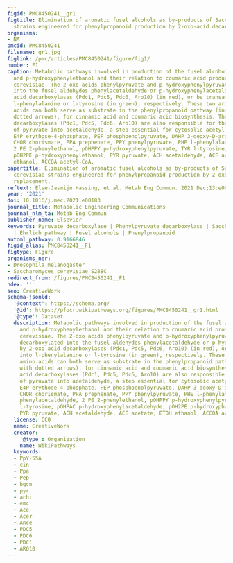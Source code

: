 ```yaml
---
figid: PMC8450241__gr1
figtitle: Elimination of aromatic fusel alcohols as by-products of Saccharomyces cerevisiae
  strains engineered for phenylpropanoid production by 2-oxo-acid decarboxylase replacement
organisms:
- NA
pmcid: PMC8450241
filename: gr1.jpg
figlink: /pmc/articles/PMC8450241/figure/fig1/
number: F1
caption: Metabolic pathways involved in production of the fusel alcohols 2-phenylethanol
  and p-hydroxyphenylethanol and their relation to coumaric acid production in S.
  cerevisiae. The 2-oxo acids phenylpyruvate and p-hydroxyphenylpyruvate can be decarboxylated
  into the fusel aldehydes phenylacetaldehyde or p-hydroxyphenylacetaldehyde, by 2-oxo
  acid decarboxylases (Pdc1, Pdc5, Pdc6, Aro10) (in red), or be transaminated into
  l-phenylalanine or l-tyrosine (in green), respectively. These two aromatic amino
  acids can both serve as substrate in the phenylpropanoid pathway (indicated with
  dotted arrows), for cinnamic acid and coumaric acid biosynthesis. The 2-oxo acid
  decarboxylases (Pdc1, Pdc5, Pdc6, Aro10) are also responsible for the decarboxylation
  of pyruvate into acetaldehyde, a step essential for cytosolic acetyl-CoA biosynthesis.
  E4P erythose-4-phosphate, PEP phosphoenolpyruvate, DAHP 3-deoxy-D-arabino-heptulosonate-7-phosphate,
  CHOR chorismate, PPA prephenate, PPY phenylpyruvate, PHE l-phenylalanine, PAC phenylacetaldehyde,
  2 PE 2-phenylethanol, pOHPPY p-hydroxyphenylpyruvate, TYR l-tyrosine, pOHPAC p-hydroxyphenylacetaldehyde,
  pOH2PE p-hydroxyphenylethanol, PYR pyruvate, ACH acetaldehyde, ACE acetate, ETOH
  ethanol, ACCOA acetyl-CoA.
papertitle: Elimination of aromatic fusel alcohols as by-products of Saccharomyces
  cerevisiae strains engineered for phenylpropanoid production by 2-oxo-acid decarboxylase
  replacement.
reftext: Else-Jasmijn Hassing, et al. Metab Eng Commun. 2021 Dec;13:e00183.
year: '2021'
doi: 10.1016/j.mec.2021.e00183
journal_title: Metabolic Engineering Communications
journal_nlm_ta: Metab Eng Commun
publisher_name: Elsevier
keywords: Pyruvate decarboxylase | Phenylpyruvate decarboxylase | Saccharomyces cerevisiae
  | Ehrlich pathway | Fusel alcohols | Phenylpropanoid
automl_pathway: 0.9166846
figid_alias: PMC8450241__F1
figtype: Figure
organisms_ner:
- Drosophila melanogaster
- Saccharomyces cerevisiae S288C
redirect_from: /figures/PMC8450241__F1
ndex: ''
seo: CreativeWork
schema-jsonld:
  '@context': https://schema.org/
  '@id': https://pfocr.wikipathways.org/figures/PMC8450241__gr1.html
  '@type': Dataset
  description: Metabolic pathways involved in production of the fusel alcohols 2-phenylethanol
    and p-hydroxyphenylethanol and their relation to coumaric acid production in S.
    cerevisiae. The 2-oxo acids phenylpyruvate and p-hydroxyphenylpyruvate can be
    decarboxylated into the fusel aldehydes phenylacetaldehyde or p-hydroxyphenylacetaldehyde,
    by 2-oxo acid decarboxylases (Pdc1, Pdc5, Pdc6, Aro10) (in red), or be transaminated
    into l-phenylalanine or l-tyrosine (in green), respectively. These two aromatic
    amino acids can both serve as substrate in the phenylpropanoid pathway (indicated
    with dotted arrows), for cinnamic acid and coumaric acid biosynthesis. The 2-oxo
    acid decarboxylases (Pdc1, Pdc5, Pdc6, Aro10) are also responsible for the decarboxylation
    of pyruvate into acetaldehyde, a step essential for cytosolic acetyl-CoA biosynthesis.
    E4P erythose-4-phosphate, PEP phosphoenolpyruvate, DAHP 3-deoxy-D-arabino-heptulosonate-7-phosphate,
    CHOR chorismate, PPA prephenate, PPY phenylpyruvate, PHE l-phenylalanine, PAC
    phenylacetaldehyde, 2 PE 2-phenylethanol, pOHPPY p-hydroxyphenylpyruvate, TYR
    l-tyrosine, pOHPAC p-hydroxyphenylacetaldehyde, pOH2PE p-hydroxyphenylethanol,
    PYR pyruvate, ACH acetaldehyde, ACE acetate, ETOH ethanol, ACCOA acetyl-CoA.
  license: CC0
  name: CreativeWork
  creator:
    '@type': Organization
    name: WikiPathways
  keywords:
  - PpY-55A
  - cin
  - Ppa
  - Pep
  - bgcn
  - pyr
  - achi
  - emc
  - Ace
  - Acer
  - Ance
  - PDC5
  - PDC6
  - PDC1
  - ARO10
---
```

